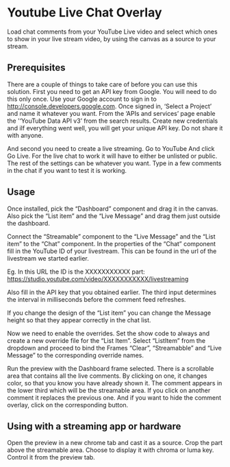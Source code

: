 # Youtube Live Chat Overlay

Load chat comments from your YouTube Live video and select which ones to show in your live stream video, by using the canvas as a source to your stream.

## Prerequisites

There are a couple of things to take care of before you can use this solution.
First you need to get an API key from Google. You will need to do this only once. Use your Google account to sign in to http://console.developers.google.com. Once signed in, ‘Select a Project’ and name it whatever you want. From the ‘APIs and services’ page enable the '‘YouTube Data API v3’ from the search results. Create new credentials and iIf everything went well, you will get your unique API key. Do not share it with anyone. 

And second you need to create a live streaming. Go to YouTube And click Go Live. For the live chat to work it will have to either be unlisted or public. The rest of the settings can be whatever you want. Type in a few comments in the chat if you want to test it is working.

## Usage

Once installed, pick the “Dashboard” component and drag it in the canvas. Also pick the “List item” and the “Live Message” and drag them just outside the dashboard.

Connect the “Streamable” component to the “Live Message” and the “List item” to the “Chat” component. In the properties of the “Chat” component fill in the YouTube ID of your livestream. This can be found in the url of the livestream we started earlier. 

Eg. In this URL the ID is the XXXXXXXXXXX part: https://studio.youtube.com/video/XXXXXXXXXXX/livestreaming

Also fill in the API key that you obtained earlier. The third input determines the interval in milliseconds before the comment feed refreshes.

If you change the design of the “List item” you can change the Message height so that they appear correctly in the chat list.

Now we need to enable the overrides. Set the show code to always and create a new override file for the “List Item”. Select “ListItem” from the dropdown and proceed to bind the Frames “Clear”, “Streamabble” and “Live Message” to the corresponding override names. 

Run the preview with the Dashboard frame selected. There is a scrollable area that contains all the live comments. By clicking on one, it changes color, so that you know you have already shown it. The comment appears in the lower third which will be the streamable area. If you click on another comment it replaces the previous one. And if you want to hide the comment overlay, click on the corresponding button. 

## Using with a streaming app or hardware

Open the preview in a new chrome tab and cast it as a source. Crop the part above the streamable area. Choose to display it with chroma or luma key. Control it from the preview tab.
